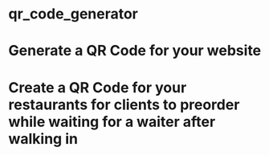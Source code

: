 # qr_code_generator

# Generate a QR Code for your website
# Create a QR Code for your restaurants for clients to preorder while waiting for a waiter after walking in
